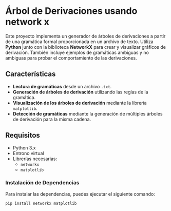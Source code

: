 # Árbol de Derivaciones usando network x

Este proyecto implementa un generador de árboles de derivaciones a partir de una gramática formal proporcionada en un archivo de texto. Utiliza **Python** junto con la 
biblioteca **NetworkX** para crear y visualizar gráficos de derivación. También incluye ejemplos de gramáticas ambiguas y no ambiguas para probar el comportamiento de las derivaciones.

## Características

- **Lectura de gramáticas** desde un archivo `.txt`.
- **Generación de árboles de derivación** utilizando las reglas de la gramática.
- **Visualización de los árboles de derivación** mediante la librería `matplotlib`.
- **Detección de gramáticas** mediante la generación de múltiples árboles de derivación para la misma cadena.

## Requisitos

- Python 3.x
- Entrono virtual
- Librerías necesarias:
  - `networkx`
  - `matplotlib`

### Instalación de Dependencias

Para instalar las dependencias, puedes ejecutar el siguiente comando:

```bash
pip install networkx matplotlib
```

